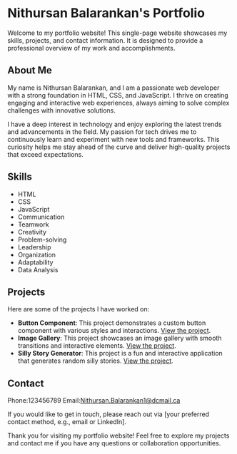 # Nithursan Balarankan's Portfolio

Welcome to my portfolio website! This single-page website showcases my skills, projects, and contact information. It is designed to provide a professional overview of my work and accomplishments.

## About Me

My name is Nithursan Balarankan, and I am a passionate web developer with a strong foundation in HTML, CSS, and JavaScript. I thrive on creating engaging and interactive web experiences, always aiming to solve complex challenges with innovative solutions.

I have a deep interest in technology and enjoy exploring the latest trends and advancements in the field. My passion for tech drives me to continuously learn and experiment with new tools and frameworks. This curiosity helps me stay ahead of the curve and deliver high-quality projects that exceed expectations.

## Skills

- HTML
- CSS
- JavaScript
- Communication
- Teamwork
- Creativity
- Problem-solving
- Leadership
- Organization
- Adaptability
- Data Analysis

## Projects

Here are some of the projects I have worked on:

- **Button Component**: This project demonstrates a custom button component with various styles and interactions. [View the project](https://github.com/Nithurxan/webdev-app/tree/main/Button).
- **Image Gallery**: This project showcases an image gallery with smooth transitions and interactive elements. [View the project](https://github.com/Nithurxan/webdev-app/tree/main/Image%20gallery).
- **Silly Story Generator**: This project is a fun and interactive application that generates random silly stories. [View the project](https://github.com/Nithurxan/webdev-app/tree/main/Silly%20story%20generator).

## Contact
Phone:123456789
Email:Nithursan.Balarankan1@dcmail.ca

If you would like to get in touch, please reach out via [your preferred contact method, e.g., email or LinkedIn].

Thank you for visiting my portfolio website! Feel free to explore my projects and contact me if you have any questions or collaboration opportunities.
